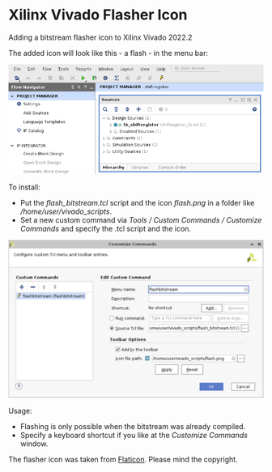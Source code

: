# Xilinx Vivado Flasher Icon

Adding a bitstream flasher icon to Xilinx Vivado 2022.2

The added icon will look like this - a flash - in the menu bar:


![Vivado with flasher icon](vivado_flasher.png)

To install:

* Put the *flash_bitstream.tcl* script and the icon *flash.png* in a folder like */home/user/vivado_scripts*.
* Set a new custom command via *Tools / Custom Commands / Customize Commands* and specify the .tcl script and the icon.

![Customize Commands](customize_commands.png)

Usage:

* Flashing is only possible when the bitstream was already compiled.
* Specify a keyboard shortcut if you like at the *Customize Commands* window.

The flasher icon was taken from [Flaticon](https://www.flaticon.com/free-icon/flash_252590). Please mind the copyright. 
